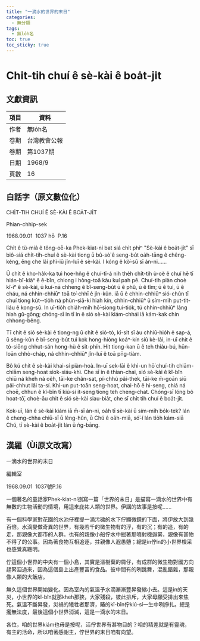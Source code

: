 ```yaml
---
title: "一滴水的世界的末日"
categories:
  - 無分類
tags:
  - 無lo̍h名
toc: true
toc_sticky: true
---
```


# Chi̍t-tih chuí ê sè-kài ê boa̍t-ji̍t

## 文獻資訊

| 項目 | 資料 |
|---|---|
| 作者 | 無lo̍h名 |
| 卷期 | 台灣教會公報 |
| 卷期 | 第1037期 |
| 日期 | 1968/9 |
| 頁數 | 16 |

## 白話字（原文數位化）

CHI̍T-TIH CHUÍ Ê SÈ-KÀI Ê BOA̍T-JI̍T

Phian-chhip-sek

1968.09.01  1037 hō  P.16

Chi̍t ê tù-miâ ê tông-oē-ka Phek-kiat-ní bat siá chi̍t phiⁿ "Sè-kài ê boa̍t-ji̍t" sī biô-siá chi̍t-tih-chuí ê sè-kài tiong ū bû-sò͘ ê seng-bu̍t oa̍h-tāng ê chêng-kéng, ēng che lâi phì-iū jîn-luī ê sè-kài. I kóng ê kò͘-sū sī án-ni......

Ū chi̍t ê kho-ha̍k-ka tuì hoe-hn̂g ê chuí-tî-á nih the̍h chi̍t-tih ù-oè ê chuí hē tī hián-bî-kiàⁿ ê ē-bīn, chiong i hòng-toā kàu kuí pah pē. Chuí-tih piàn choè kî-īⁿ ê sè-kài, ū kuí-nā chheng ê bî-seng-bu̍t ū ê phû, ū ê tîm; ū ê tui, ū ê cháu, ná chhin-chhiūⁿ toā to͘-chhī ê jîn-kûn. iā ū ê chhin-chhiūⁿ sió-chûn tī chuí tiong ku̍t--tio̍h ná phùn-siā-ki hiah kín, chhin-chhiūⁿ ū sím-mi̍h put-tit-liáu ê kong-sū. In uī-tio̍h chia̍h-mi̍h hō͘-siong tui-tio̍k, tú chhin-chhiūⁿ lâng hiah gû-gōng; chóng-sī in tī in ê sió sè-kài kiám-chhái iā kám-kak chin chhong-bêng.

Tī chit ê sió sè-kài ê tiong-ng ū chi̍t ê sió-tó, kî-si̍t sī àu chhiū-hio̍h ê sap-á, ū sêng-kûn ê bî-seng-bu̍t tuì kok hong-hiòng koáⁿ-kín siû kè-lâi, in-uī chit ê tó-siōng chhut-sán hong-hù ê si̍t-phín. Hit tiong-kan ū ê teh thiàu-bú, hūn-loān chhò-cha̍p, ná chhin-chhiūⁿ jîn-luī ê toā pn̄g-tiàm.

Bô kú chit ê sè-kài khai-sí piàn-hoà. In-uī sek-lāi ê khì-un hō͘ chuí-tih chiām-chiām seng-hoat siok-siáu-khì. Che sī in ê thian-chai, sió sè-kài ê kî-bîn chiū ná kheh ná oe̍h, tāi-ke chân-sat, pí-chhú pâi-thek, tāi-ke m̄-goān siū pâi-chhut lâi ta-sí. Khì-un put-toān seng-hoat, chai-hō ê hi-seng, chiá ná choē, chhun ê kî-bîn tī kiú-sí it-seng tiong teh cheng-chat. Chóng-sī lóng bô hoat-tō͘, choè-āu chit ê sió sè-kài siau-bia̍t, che sī chi̍t tih chuí ê boa̍t-ji̍t.

Kok-uī, lán ê sè-kài kiám iā m̄-sī án-ni, oa̍h tī sè-kài ū sím-mi̍h bo̍k-tek? lán ê cheng-chha chiū-sī ū lêng-hûn, ū Chú ê oa̍h-miā, só͘-í lán tio̍h kám-siā Chú, tī sè-kài ê boa̍t-ji̍t lán ū ǹg-bāng.

## 漢羅（Ùi原文改寫）

一滴水的世界的末日

編輯室

1968.09.01  1037號P.16

一個著名的童話家Phek-kiat-ní捌寫一篇「世界的末日」是描寫一滴水的世界中有無數的生物活動的情境，用這來庇祐人類的世界。伊講的故事是按呢......

有一個科學家對花園的水池仔裡提一滴污穢的水下佇顯微鏡的下面，將伊放大到幾百倍。水滴變做奇異的世界，有幾若千的微生物有的浮，有的沉；有的追，有的走，那親像大都市的人群。也有的親像小船佇水中掘著那噴射機遐緊，親像有甚物不得了的公事。因為著食物互相追逐，拄親像人遐愚戇；總是in佇in的小世界檢采也感覺真聰明。

佇這個小世界的中央有一個小島，其實是漚樹葉的屑仔，有成群的微生物對國方向趕緊泅過來，因為這個島上出產豐富的食品。彼中間有的咧跳舞，混亂錯雜，那親像人類的大飯店。

無久這個世界開始變化。因為室內的氣溫予水滴漸漸豐昇發縮小去。這是in的天災，小世界的kî-bîn就那kheh那狹，大家殘殺，彼此排斥，大家毋願受排出來焦死。氣溫不斷昇發，災禍的犧牲者那濟，賰的kî-bîn佇kiú-sí一生中咧掙扎。總是攏無法度，最後這個小世界消滅，這是一滴水的末日。

各位，咱的世界kiám也毋是按呢，活佇世界有甚物目的？咱的精差就是有靈魂，有主的活命，所以咱著感謝主，佇世界的末日咱有向望。
